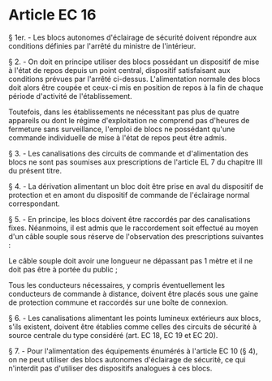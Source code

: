 # Article EC 16

§ 1er. - Les blocs autonomes d'éclairage de sécurité doivent répondre aux conditions définies par l'arrêté du ministre de l'intérieur.

§ 2. - On doit en principe utiliser des blocs possédant un dispositif de mise à l'état de repos depuis un point central, dispositif satisfaisant aux conditions prévues par l'arrêté ci-dessus. L'alimentation normale des blocs doit alors être coupée et ceux-ci mis en position de repos à la fin de chaque période d'activité de l'établissement.

Toutefois, dans les établissements ne nécessitant pas plus de quatre appareils ou dont le régime d'exploitation ne comprend pas d'heures de fermeture sans surveillance, l'emploi de blocs ne possédant qu'une commande individuelle de mise à l'état de repos peut être admis.

§ 3. - Les canalisations des circuits de commande et d'alimentation des blocs ne sont pas soumises aux prescriptions de l'article EL 7 du chapitre III du présent titre.

§ 4. - La dérivation alimentant un bloc doit être prise en aval du dispositif de protection et en amont du dispositif de commande de l'éclairage normal correspondant.

§ 5. - En principe, les blocs doivent être raccordés par des canalisations fixes. Néanmoins, il est admis que le raccordement soit effectué au moyen d'un câble souple sous réserve de l'observation des prescriptions suivantes :

Le câble souple doit avoir une longueur ne dépassant pas 1 mètre et il ne doit pas être à portée du public ;

Tous les conducteurs nécessaires, y compris éventuellement les conducteurs de commande à distance, doivent être placés sous une gaine de protection commune et raccordés sur une boîte de connexion.

§ 6. - Les canalisations alimentant les points lumineux extérieurs aux blocs, s'ils existent, doivent être établies comme celles des circuits de sécurité à source centrale du type considéré (art. EC 18, EC 19 et EC 20).

§ 7. - Pour l'alimentation des équipements énumérés à l'article EC 10 (§ 4), on ne peut utiliser des blocs autonomes d'éclairage de sécurité, ce qui n'interdit pas d'utiliser des dispositifs analogues à ces blocs.
